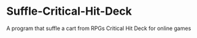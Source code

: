 # Suffle-Critical-Hit-Deck
A program that suffle a cart from RPGs Critical Hit Deck for online games
